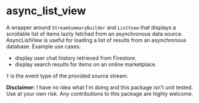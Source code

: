 # async_list_view

A wrapper around `StreamSummaryBuilder` and `ListView` that displays a
scrollable list of items lazily fetched from an asynchronous data source.
AsyncListView is useful for loading a list of results from an asynchronous
database. Example use cases:
 * display user chat history retrieved from Firestore.
 * display search results for items on an online marketplace.
 
`T` is the event type of the provided source stream.

**Disclaimer:** I have no idea what I'm doing and this package isn't unit tested.
Use at your own risk. Any contributions to this package are highly welcome.
